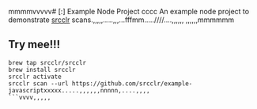 mmmmvvvvv# [:] Example Node Project
cccc
An example node project to demonstrate [srcclr](https://www.srcclr.com) scans.,,,,,.....,,,...fffmm.....////....,,,,,,
,,,,,,mmmmmm
## Try mee!!!

```````lllllllllll
brew tap srcclr/srcclr
brew install srcclr
srcclr activate
srcclr scan --url https://github.com/srcclr/example-javascriptxxxxx.....,,,,,,nnnnn,....,,,,
```vvvv,,,,,
